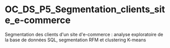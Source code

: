 # OC_DS_P5_Segmentation_clients_site_e-commerce
Segmentation des clients d'un site d'e-commerce : analyse exploratoire de la base de données SQL, segmentation RFM et clustering K-means
